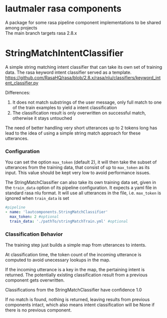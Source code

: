 # lautmaler rasa components
A package for some rasa pipeline component implementations to be shared among projects  
The main branch targets rasa 2.8.x

# StringMatchIntentClassifier
A simple string matching intent classifier that can take its own set of training data.
The rasa keyword intent classifier served as a template.
https://github.com/RasaHQ/rasa/blob/2.8.x/rasa/nlu/classifiers/keyword_intent_classifier.py  

Differences:
1. It does not match substrings of the user message, only full match to one of the train examples to yield a intent classification 
2. The classification result is only overwritten on successful match, otherwise it stays untouched

The need of better handling very short utterances up to 2 tokens long has lead to the idea of using a simple string match approach for these utterances.

### Configuration

You can set the option `max_token` (default 2), it will then take the subset of utterances from the training data, that consist of up to `max_token` as its input. This value should be kept very low to avoid performance issues.

The StringMatchClassifier can also take its own training data set, given in the `train_data` option of its pipeline configuration. It expects a yaml file in standard rasa nlu format.
It will use all utterances in the file, i.e. `max_token` is ignored when `train_data` is set

```yaml
#pipeline
- name: 'lautcomponents.StringMatchClassifier'
  max_token: 2 #optional
  train_data: './pathTo/stringMatchTrain.yml' #optional
```

### Classification Behavior

The training step just builds a simple map from utterances to intents.

At classification time, the token count of the incoming utterance is computed  to avoid unecessary lookups in the map.

If the incoming utterance is a key in the map, the pertaining intent is returned. The potentially existing classification result from a previous component gets overwritten.

Classifications from the StringMatchClassifier have confidence 1.0

If no match is found, nothing is returned, leaving results from previous components intact, which also means intent classification will be None if there is no previous component.
